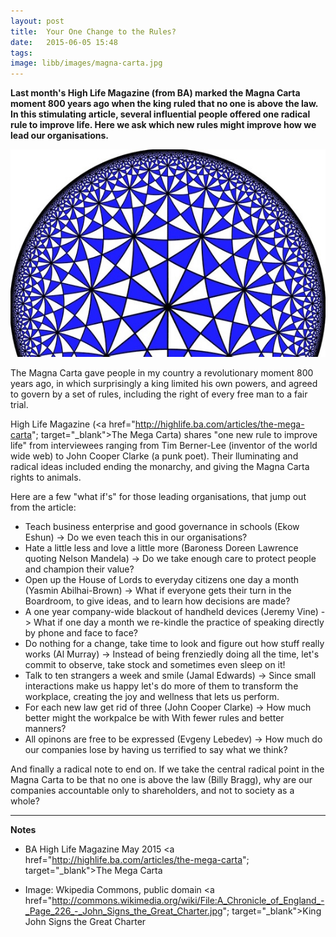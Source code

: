 ```yaml
---
layout: post
title:  Your One Change to the Rules?
date:   2015-06-05 15:48
tags:  
image: libb/images/magna-carta.jpg
---
```


**Last month's High Life Magazine (from BA) marked the Magna Carta moment 800 years ago when the king ruled that no one is above the law. In this stimulating article, several influential people offered one radical rule to improve life. Here we ask which new rules might improve how we lead our organisations.**

![](/libb/images/pyramid.jpg)

The Magna Carta gave people in my country a revolutionary moment 800 years ago, in which surprisingly a king limited his own powers, and agreed to govern by a set of rules, including the right of every free man to a fair trial.

High Life Magazine (<a href="http://highlife.ba.com/articles/the-mega-carta"; target="_blank">The Mega Carta</a>) shares "one new rule to improve life" from interviewees ranging from Tim Berner-Lee (inventor of the world wide web) to John Cooper Clarke (a punk poet). Their lluminating and radical ideas included ending the monarchy, and giving the Magna Carta rights to animals.

Here are a few "what if's" for those leading organisations, that jump out from the article:

* Teach business enterprise and good governance in schools (Ekow Eshun) -> Do we even teach this in our organisations?
* Hate a little less and love a little more (Baroness Doreen Lawrence quoting Nelson Mandela) -> Do we take enough care to protect people and champion their value?
* Open up the House of Lords to everyday citizens one day a month (Yasmin Abilhai-Brown) -> What if everyone gets their turn in the Boardroom, to give ideas, and to learn how decisions are made?
* A one year company-wide blackout of handheld devices (Jeremy Vine) -> What if one day a month we re-kindle the practice of speaking directly by phone and face to face?
* Do nothing for a change, take time to look and figure out how stuff really works (Al Murray) -> Instead of being frenziedly doing all the time, let's commit to observe, take stock and sometimes even sleep on it!
* Talk to ten strangers a week and smile (Jamal Edwards) -> Since small interactions make us happy let's do more of them to transform the workplace, creating the joy and wellness that lets us perform. 
* For each new law get rid of three (John Cooper Clarke) -> How much better might the workpalce be with With fewer rules and better manners?
* All opinons are free to be expressed (Evgeny Lebedev) -> How much do our companies lose by having us terrified to say what we think?

And finally a radical note to end on. If we take the central radical point in the Magna Carta to be that no one is above the law (Billy Bragg), why are our companies accountable only to shareholders, and not to society as a whole?

__________________

<b>Notes</b>

* BA High Life Magazine May 2015 <a href="http://highlife.ba.com/articles/the-mega-carta"; target="_blank">The Mega Carta</a>

* Image: Wkipedia Commons, public domain <a href="http://commons.wikimedia.org/wiki/File:A_Chronicle_of_England_-_Page_226_-_John_Signs_the_Great_Charter.jpg"; target="_blank">King John Signs the Great Charter</a> 
